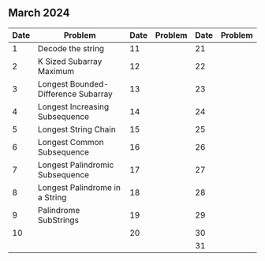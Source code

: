 ## March 2024

| Date | Problem                             | Date | Problem | Date | Problem |
| ---- | ----------------------------------- | ---- | ------- | ---- | ------- |
| 1    | Decode the string                   | 11   |         | 21   |         |
| 2    | K Sized Subarray Maximum            | 12   |         | 22   |         |
| 3    | Longest Bounded-Difference Subarray | 13   |         | 23   |         |
| 4    | Longest Increasing Subsequence      | 14   |         | 24   |         |
| 5    | Longest String Chain                | 15   |         | 25   |         |
| 6    | Longest Common Subsequence          | 16   |         | 26   |         |
| 7    | Longest Palindromic Subsequence     | 17   |         | 27   |         |
| 8    | Longest Palindrome in a String      | 18   |         | 28   |         |
| 9    | Palindrome SubStrings               | 19   |         | 29   |         |
| 10   |                                     | 20   |         | 30   |         |
|      |                                     |      |         | 31   |         |
